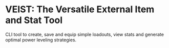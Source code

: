 # VEIST: The Versatile External Item and Stat Tool
CLI tool to create, save and equip simple loadouts, view stats and generate optimal power leveling strategies.

